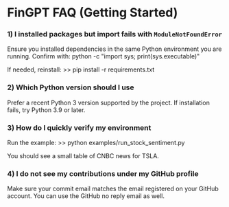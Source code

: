 # FinGPT FAQ (Getting Started)

### 1) I installed packages but import fails with `ModuleNotFoundError`
Ensure you installed dependencies in the same Python environment you are running.
Confirm with:
python -c "import sys; print(sys.executable)"

If needed, reinstall:
        >> pip install -r requirements.txt

### 2) Which Python version should I use
Prefer a recent Python 3 version supported by the project. If installation fails, try Python 3.9 or later.

### 3) How do I quickly verify my environment
Run the example:
        >> python examples/run_stock_sentiment.py

You should see a small table of CNBC news for TSLA.

### 4) I do not see my contributions under my GitHub profile
Make sure your commit email matches the email registered on your GitHub account. You can use the GitHub no reply email as well.
